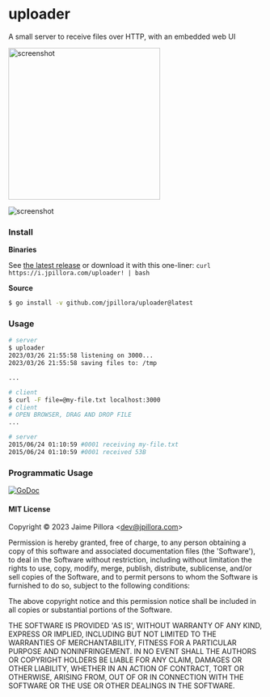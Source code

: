 # uploader

A small server to receive files over HTTP, with an embedded web UI

<img width="300px" alt="screenshot" src="https://user-images.githubusercontent.com/633843/227771230-347164e2-61d6-4e00-a4a2-e0662a5d5dbf.png" />

![screenshot]()

### Install

**Binaries**

See [the latest release](https://github.com/jpillora/uploader/releases/latest) or download it with this one-liner: `curl https://i.jpillora.com/uploader! | bash`

**Source**

``` sh
$ go install -v github.com/jpillora/uploader@latest
```

### Usage

```sh
# server
$ uploader
2023/03/26 21:55:58 listening on 3000...
2023/03/26 21:55:58 saving files to: /tmp

...

# client
$ curl -F file=@my-file.txt localhost:3000
# client
# OPEN BROWSER, DRAG AND DROP FILE
...

# server
2015/06/24 01:10:59 #0001 receiving my-file.txt
2015/06/24 01:10:59 #0001 received 53B
```

### Programmatic Usage

[![GoDoc](https://godoc.org/github.com/jpillora/uploader/lib?status.svg)](https://godoc.org/github.com/jpillora/uploader/lib)

#### MIT License

Copyright © 2023 Jaime Pillora &lt;dev@jpillora.com&gt;

Permission is hereby granted, free of charge, to any person obtaining
a copy of this software and associated documentation files (the
'Software'), to deal in the Software without restriction, including
without limitation the rights to use, copy, modify, merge, publish,
distribute, sublicense, and/or sell copies of the Software, and to
permit persons to whom the Software is furnished to do so, subject to
the following conditions:

The above copyright notice and this permission notice shall be
included in all copies or substantial portions of the Software.

THE SOFTWARE IS PROVIDED 'AS IS', WITHOUT WARRANTY OF ANY KIND,
EXPRESS OR IMPLIED, INCLUDING BUT NOT LIMITED TO THE WARRANTIES OF
MERCHANTABILITY, FITNESS FOR A PARTICULAR PURPOSE AND NONINFRINGEMENT.
IN NO EVENT SHALL THE AUTHORS OR COPYRIGHT HOLDERS BE LIABLE FOR ANY
CLAIM, DAMAGES OR OTHER LIABILITY, WHETHER IN AN ACTION OF CONTRACT,
TORT OR OTHERWISE, ARISING FROM, OUT OF OR IN CONNECTION WITH THE
SOFTWARE OR THE USE OR OTHER DEALINGS IN THE SOFTWARE.